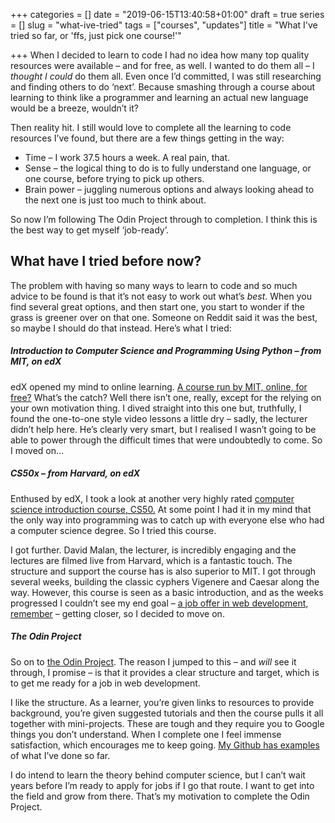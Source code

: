 +++
categories = []
date = "2019-06-15T13:40:58+01:00"
draft = true
series = []
slug = "what-ive-tried"
tags = ["courses", "updates"]
title = "What I've tried so far, or 'ffs, just pick one course!'"

+++
When I decided to learn to code I had no idea how many top quality resources were available – and for free, as well. I wanted to do them all – I _thought I could_ do them all. Even once I’d committed, I was still researching and finding others to do ‘next’. Because smashing through a course about learning to think like a programmer and learning an actual new language would be a breeze, wouldn’t it?

Then reality hit. I still would love to complete all the learning to code resources I’ve found, but there are a few things getting in the way:

* Time – I work 37.5 hours a week. A real pain, that.
* Sense – the logical thing to do is to fully understand one language, or one course, before trying to pick up others.
* Brain power – juggling numerous options and always looking ahead to the next one is just too much to think about.

So now I’m following The Odin Project through to completion. I think this is the best way to get myself ‘job-ready’.

## What have I tried before now?

The problem with having so many ways to learn to code and so much advice to be found is that it’s not easy to work out what’s _best_. When you find several great options, and then start one, you start to wonder if the grass is greener over on that one. Someone on Reddit said it was the best, so maybe I should do that instead. Here’s what I tried:

##### Introduction to Computer Science and Programming Using Python – from MIT, on edX

edX opened my mind to online learning. [A course run by MIT, online, for free?](https://www.edx.org/course/introduction-to-computer-science-and-programming-using-python-0 "EDx Python programming course") What’s the catch? Well there isn’t one, really, except for the relying on your own motivation thing. I dived straight into this one but, truthfully, I found the one-to-one style video lessons a little dry – sadly, the lecturer didn’t help here. He’s clearly very smart, but I realised I wasn’t going to be able to power through the difficult times that were undoubtedly to come. So I moved on…

##### CS50x – from Harvard, on edX

Enthused by edX, I took a look at another very highly rated [computer science introduction course, CS50.](https://courses.edx.org/courses/course-v1:HarvardX+CS50+X/course/) At some point I had it in my mind that the only way into programming was to catch up with everyone else who had a computer science degree. So I tried this course.

I got further. David Malan, the lecturer, is incredibly engaging and the lectures are filmed live from Harvard, which is a fantastic touch. The structure and support the course has is also superior to MIT. I got through several weeks, building the classic cyphers Vigenere and Caesar along the way. However, this course is seen as a basic introduction, and as the weeks progressed I couldn’t see my end goal – [a job offer in web development, remember](https://canicodenow.wordpress.com/about/) – getting closer, so I decided to move on.

##### The Odin Project

So on to [the Odin Project](http://theodinproject.com/). The reason I jumped to this – and _will_ see it through, I promise – is that it provides a clear structure and target, which is to get me ready for a job in web development.

I like the structure. As a learner, you’re given links to resources to provide background, you’re given suggested tutorials and then the course pulls it all together with mini-projects. These are tough and they require you to Google things you don’t understand. When I complete one I feel immense satisfaction, which encourages me to keep going. [My Github has examples](https://github.com/canicodenow/) of what I’ve done so far.

I do intend to learn the theory behind computer science, but I can’t wait years before I’m ready to apply for jobs if I go that route. I want to get into the field and grow from there. That’s my motivation to complete the Odin Project.